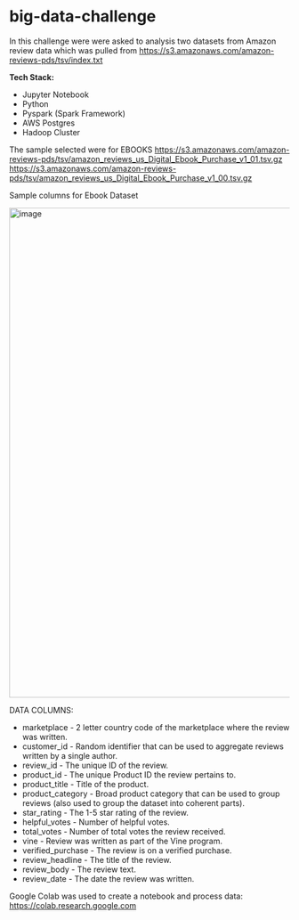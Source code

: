 # big-data-challenge

In this challenge were were asked to analysis two datasets from Amazon review data which was pulled from 
https://s3.amazonaws.com/amazon-reviews-pds/tsv/index.txt

**Tech Stack:**
* Jupyter Notebook
* Python
* Pyspark (Spark Framework)
* AWS Postgres
* Hadoop Cluster

The sample selected were for EBOOKS https://s3.amazonaws.com/amazon-reviews-pds/tsv/amazon_reviews_us_Digital_Ebook_Purchase_v1_01.tsv.gz https://s3.amazonaws.com/amazon-reviews-pds/tsv/amazon_reviews_us_Digital_Ebook_Purchase_v1_00.tsv.gz

Sample columns for Ebook Dataset

<img width="880" alt="image" src="https://user-images.githubusercontent.com/75756974/201268536-8ca6791c-e5e9-434a-bfba-9c5b322cbbcb.png">

DATA COLUMNS:
* marketplace - 2 letter country code of the marketplace where the review was written. 
* customer_id - Random identifier that can be used to aggregate reviews written by a single author. 
* review_id - The unique ID of the review.
* product_id - The unique Product ID the review pertains to. 
* product_title - Title of the product. 
* product_category - Broad product category that can be used to group reviews (also used to group the dataset into coherent parts). 
* star_rating - The 1-5 star rating of the review. 
* helpful_votes - Number of helpful votes. 
* total_votes - Number of total votes the review received. 
* vine - Review was written as part of the Vine program. 
* verified_purchase - The review is on a verified purchase. 
* review_headline - The title of the review.
* review_body - The review text. 
* review_date - The date the review was written.

Google Colab was used to create a notebook and process data: https://colab.research.google.com
